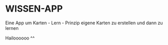 # WISSEN-APP
Eine App um Karten - Lern - Prinzip eigene Karten zu erstellen und dann zu lernen

Hailoooooo ^^
